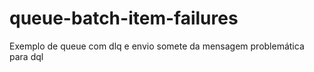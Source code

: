 # queue-batch-item-failures

Exemplo de queue com dlq e envio somete da mensagem problemática para dql